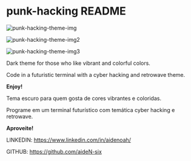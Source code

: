 # punk-hacking README

![punk-hacking-theme-img](https://github.com/user-attachments/assets/a4d14c8f-8989-4f7a-8e17-ee1f1eea6873)

![punk-hacking-theme-img2](https://github.com/user-attachments/assets/5c66779f-3f6e-40d0-bb6d-d6500ed323b5)

![punk-hacking-theme-img3](https://github.com/user-attachments/assets/796ad502-90bd-4a0c-b8e2-df5989f372d8)

Dark theme for those who like vibrant and colorful colors. 

Code in a futuristic terminal with a cyber hacking and retrowave theme. 

**Enjoy!**

Tema escuro para quem gosta de cores vibrantes e coloridas. 

Programe em um terminal futurístico com temática cyber hacking e retrowave.

**Aproveite!**

LINKEDIN: https://www.linkedin.com/in/aidenoah/

GITHUB: https://github.com/aideN-six
